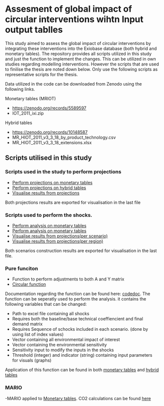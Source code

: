 # Assesment of global impact of circular interventions wihtn Input output tablles 
This study aimed to assess the global impact of circular interventions by integrating these interventions into the Exiobase database (both hybrid and monetary tables). The repository provides all scripts utilized in this study and just the function to implement the changes. This can be utilized in own studies regarding modelling interventions. However the scripts that are used to finilise the thesis are noted down below. Only use the following scripts as representative scripts for the thesis.

Data utilized in the code can be downloaded from Zenodo using the following links.

Monetary tables (MRIOT) 
- https://zenodo.org/records/5589597
- IOT_2011_ixi.zip
  
Hybrid tables 
- https://zenodo.org/records/10148587
- MR_HIOT_2011_v3_3_18_by_product_technology.csv
- MR_HIOT_2011_v3_3_18_extensions.xlsx

## Scripts utilised in this study
### Scripts used in the study to perform projections
- [Perform projections on monetary tables](baseline2050.py)
- [Perform projections on hybrid tables](baselinehybrid2050.py)
- [Visualise results from projections](visual_projections.py)

Both projections results are exported for visualisation in the last file 

### Scripts used to perform the shocks.
- [Perform analysis on monetary tables](function_monetary.py)
- [Perform analysis on monetary tables](function_hybrid.py)
- [Visualise results from projections(per scenario)](visual_stacked.py)
- [Visualise results from projections(per region)](visuals.py)

Both scenarios construction results are exported for visualisation in the last file.

### Pure funciton
- Function to perform adjustments to both A and Y matrix
- [Circular function](cirk_func.py)

Documentation regarding the function can be found here: [codedoc](api.html). The function can be seperatly used to perform the analysis. 
it contains the following variables that can be changed:
- Path to excel file containing all shocks 
- Requires both the baseline/base technical coeffiencient and final demand matrix
- Requires Sequence of schocks included in each scenario. (done by using list of index values)
- Vector containing all environmental impact of interest
- Vector containing the environmental sensitivity
- Sensitivity input to modify the inputs in the shocks
- Threshold (integer) and indicator (string) containing input parameters for visuals (graphs)

Application of this function can be found in both [monetary tables](function_monetary.py) and [hybrid tables](function_hybrid.py)
 

### MARIO
-MARIO applied to [Monetary tables](InputCircularInterventions.py). CO2 calculations can be found [here](footprintcalc.py) 
